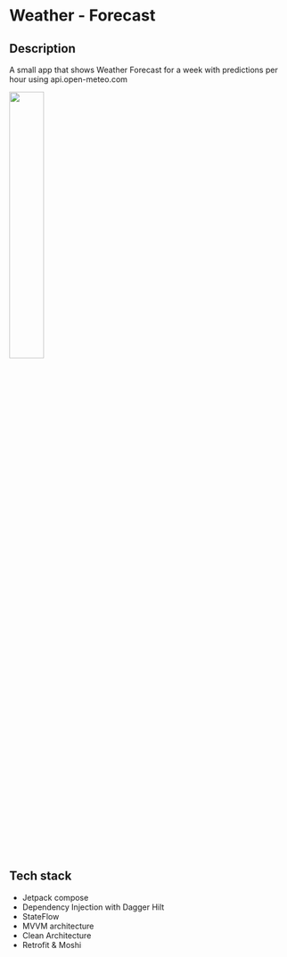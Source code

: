 # Weather - Forecast

## Description
A small app that shows Weather Forecast for a week with predictions per hour using api.open-meteo.com

<img src="screenshots/app.gif" width="35%"/>

## Tech stack 
- Jetpack compose
- Dependency Injection with Dagger Hilt
- StateFlow
- MVVM architecture
- Clean Architecture
- Retrofit & Moshi
